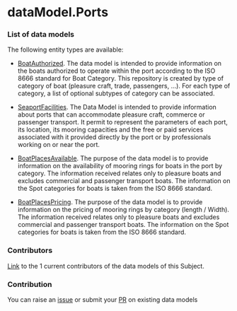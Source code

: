 # dataModel.Ports

### List of data models

The following entity types are available:
- [BoatAuthorized](https://github.com/smart-data-models/dataModel.Ports/blob/master/BoatAuthorized/README.md). The data model is intended to provide information on the boats authorized to operate within the port according to the ISO 8666 standard for Boat Category. This repository is created by type of category of boat (pleasure craft, trade, passengers, ...). For each type of category, a list of optional subtypes of category can be associated.

- [SeaportFacilities](https://github.com/smart-data-models/dataModel.Ports/blob/master/SeaportFacilities/README.md). The Data Model is intended to provide information about ports that can accommodate pleasure craft, commerce or passenger  transport. It permit to represent the parameters of each port, its location, its mooring capacities and the free or paid services associated with it provided directly by the port or by professionals working on or near the port.

- [BoatPlacesAvailable](https://github.com/smart-data-models/dataModel.Ports/blob/master/BoatPlacesAvailable/README.md). The purpose of the data model is to provide information on the availability of mooring rings for boats in the port by category. The information received relates only to pleasure boats and excludes commercial and passenger transport boats. The information on the Spot categories for boats is taken from the ISO 8666 standard.

- [BoatPlacesPricing](https://github.com/smart-data-models/dataModel.Ports/blob/master/BoatPlacesPricing/README.md). The purpose of the data model is to provide information on the pricing of mooring rings by category (length / Width). The information received relates only to pleasure boats and excludes commercial and passenger transport boats. The information on the Spot categories for boats is taken from the ISO 8666 standard.



### Contributors
[Link](https://github.com/smart-data-models/dataModel.Ports/blob/master/CONTRIBUTORS.yaml) to the 1 current contributors of the data models of this Subject.


### Contribution
You can raise an [issue](https://github.com/smart-data-models/dataModel.Ports/issues) or submit your [PR](https://github.com/smart-data-models/dataModel.Ports/pulls) on existing data models
